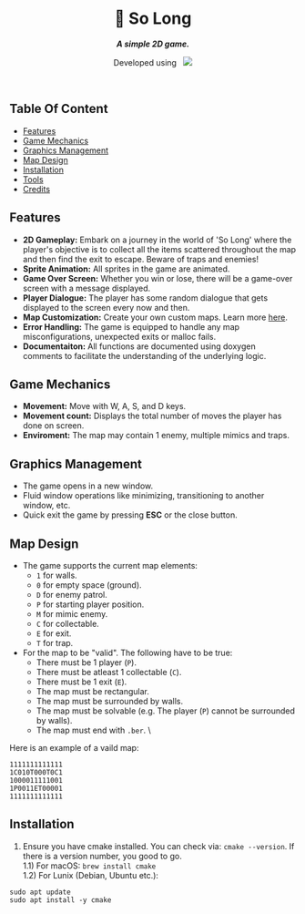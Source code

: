 <div align="center">
  <h1>
    📗 So Long
  </h1>
  <p>
    <b><i>A simple 2D game.</i></b>
  </p>
  <p>
    Developed using&nbsp&nbsp
    <a href="https://skillicons.dev">
      <img src="https://skillicons.dev/icons?i=c,vscode,git" />
    </a>
  </p>
</div>

<br />

## Table Of Content
- [Features](#features)
- [Game Mechanics](#game-mechanics)
- [Graphics Management](#graphics-management)
- [Map Design](#map-design)
- [Installation](#installation)
- [Tools](#tools)
- [Credits](#credits)

## Features
- **2D Gameplay:** Embark on a journey in the world of 'So Long' where the player's objective is to collect all the items scattered throughout the map and then find the exit to escape. Beware of traps and enemies!
- **Sprite Animation:** All sprites in the game are animated.
- **Game Over Screen:** Whether you win or lose, there will be a game-over screen with a message displayed.
- **Player Dialogue:** The player has some random dialogue that gets displayed to the screen every now and then. 
- **Map Customization:** Create your own custom maps. Learn more [here](#map-design).
- **Error Handling:** The game is equipped to handle any map misconfigurations, unexpected exits or malloc fails. 
- **Documentaiton:** All functions are documented using doxygen comments to facilitate the understanding of the underlying logic.

## Game Mechanics
- **Movement:** Move with W, A, S, and D keys.
- **Movement count:** Displays the total number of moves the player has done on screen.
- **Enviroment:** The map may contain 1 enemy, multiple mimics and traps.

## Graphics Management
- The game opens in a new window.
- Fluid window operations like minimizing, transitioning to another window, etc.
- Quick exit the game by pressing **ESC** or the close button. 

## Map Design
- The game supports the current map elements:
  - `1` for walls.
  - `0` for empty space (ground).
  - `D` for enemy patrol.
  - `P` for starting player position.
  - `M` for mimic enemy.
  - `C` for collectable.
  - `E` for exit.
  - `T` for trap.
- For the map to be "valid". The following have to be true:
    - There must be 1 player (`P`).
    - There must be atleast 1 collectable (`C`).
    - There must be 1 exit (`E`).
    - The map must be rectangular.
    - The map must be surrounded by walls.
    - The map must be solvable (e.g. The player (`P`) cannot be surrounded by walls).
    - The map must end with `.ber`. \

Here is an example of a vaild map:
```
1111111111111
1C010T000T0C1
1000011111001
1P0011ET00001
1111111111111
```

## Installation
1. Ensure you have cmake installed. You can check via: `cmake --version`. If there is a version number, you good to go. \
  1.1) For macOS: `brew install cmake` \
  1.2) For Lunix (Debian, Ubuntu etc.): 
```
sudo apt update
sudo apt install -y cmake
```
